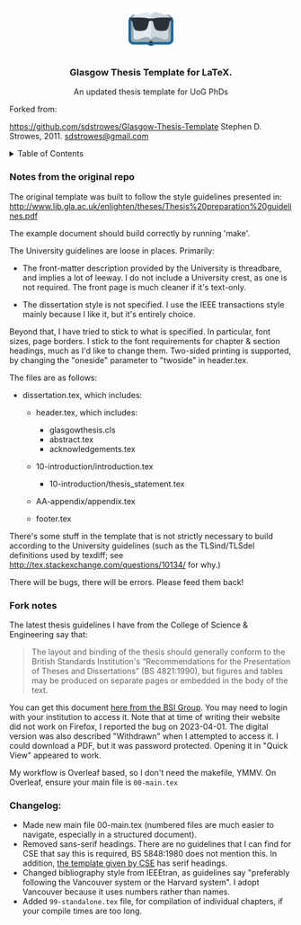 <!-- PROJECT LOGO -->
<br />
<div align="center">
  <a href="https://github.com/Wheest/Glasgow-Thesis-Template">
    <img src="logo.png" alt="Logo" width="80" height="80">
  </a>

  <h3 align="center">Glasgow Thesis Template for LaTeX.</h3>

  <p align="center">
    An updated thesis template for UoG PhDs
  </p>
</div>

Forked from:

<https://github.com/sdstrowes/Glasgow-Thesis-Template>
Stephen D. Strowes, 2011.
sdstrowes@gmail.com


<!-- TABLE OF CONTENTS -->
<details>
  <summary>Table of Contents</summary>
  <ol>
    <li><a href="#notes-from-the-original-repo">Notes from the original repo</a></li>
    <li><a href="#fork-notes">Fork notes</a></li>
    <li><a href="#changelog">Changlog</a></li>
  </ol>
</details>

<!-- ORIGINAL NOTES -->
### Notes from the original repo

The original template was built to follow the style guidelines presented in:
 http://www.lib.gla.ac.uk/enlighten/theses/Thesis%20preparation%20guidelines.pdf

The example document should build correctly by running 'make'.

The University guidelines are loose in places. Primarily:

* The front-matter description provided by the University is
  threadbare, and implies a lot of leeway. I do not include a
  University crest, as one is not required. The front page is much
  cleaner if it's text-only.

* The dissertation style is not specified. I use the IEEE transactions
  style mainly because I like it, but it's entirely choice.

Beyond that, I have tried to stick to what is specified. In
particular, font sizes, page borders. I stick to the font requirements
for chapter & section headings, much as I'd like to change
them. Two-sided printing is supported, by changing the "oneside"
parameter to "twoside" in header.tex.


The files are as follows:

* dissertation.tex, which includes:
  - header.tex, which includes:
    + glasgowthesis.cls
    + abstract.tex
    + acknowledgements.tex

  - 10-introduction/introduction.tex
    + 10-introduction/thesis_statement.tex

  - AA-appendix/appendix.tex

  - footer.tex


There's some stuff in the template that is not strictly necessary to
build according to the University guidelines (such as the
TLSind/TLSdel definitions used by texdiff; see
http://tex.stackexchange.com/questions/10134/ for why.)

There will be bugs, there will be errors. Please feed them back!

<!-- Fork notes -->
### Fork notes

The latest thesis guidelines I have from the College of Science & Engineering say that:

> The layout and binding of the thesis should generally conform to the British Standards Institution's “Recommendations for the Presentation of Theses and Dissertations” (BS 4821:1990), but figures and tables may be produced on separate pages or embedded in the body of the text.

You can get this document [here from the BSI Group](https://landingpage.bsigroup.com/LandingPage/Standard?UPI=000000000000216017).  You may need to login with your institution to access it.  Note that at time of writing their website did not work on Firefox, I reported the bug on 2023-04-01.  The digital version was also described "Withdrawn" when I attempted to access it.  I could download a PDF, but it was password protected.  Opening it in "Quick View" appeared to work.

My workflow is Overleaf based, so I don't need the makefile, YMMV.  On Overleaf, ensure your main file is `00-main.tex`

<!-- Changelog -->
### Changelog:
- Made new main file 00-main.tex (numbered files are much easier to navigate, especially in a structured document).
- Removed sans-serif headings. There are no guidelines that I can find for CSE that say this is required, BS 5848:1980 does not mention this.  In addition, [the template given by CSE](https://www.gla.ac.uk/colleges/scienceengineering/graduateschool/postgraduateresearchstudy/submitthesis/) has serif headings.
- Changed bibliography style from IEEEtran, as guidelines say "preferably following the Vancouver system or the Harvard system".  I adopt Vancouver because it uses numbers rather than names.
- Added `99-standalone.tex` file, for compilation of individual chapters, if your compile times are too long.
